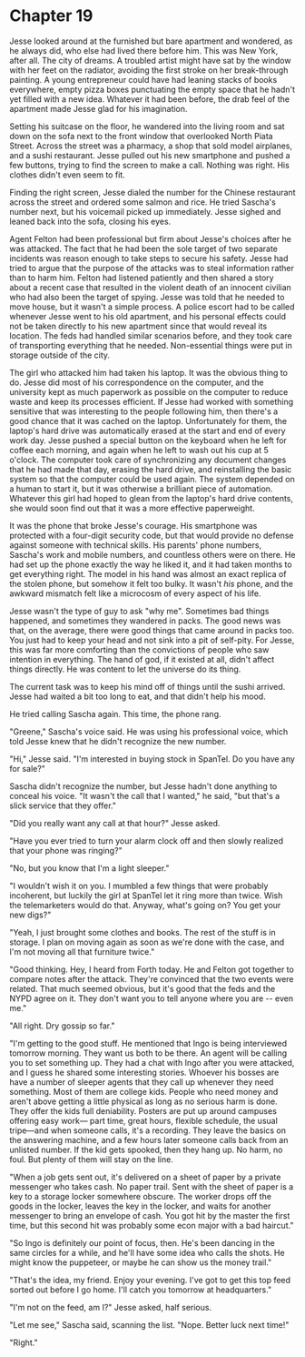 # Chapter 19

Jesse looked around at the furnished but bare apartment and wondered, as he always did, who else had lived there before him. This was New York, after all. The city of dreams. A troubled artist might have sat by the window with her feet on the radiator, avoiding the first stroke on her break-through painting. A young entrepreneur could have had leaning stacks of books everywhere, empty pizza boxes punctuating the empty space that he hadn't yet filled with a new idea. Whatever it had been before, the drab feel of the apartment made Jesse glad for his imagination.

Setting his suitcase on the floor, he wandered into the living room and sat down on the sofa next to the front window that overlooked North Piata Street. Across the street was a pharmacy, a shop that sold model airplanes, and a sushi restaurant. Jesse pulled out his new smartphone and pushed a few buttons, trying to find the screen to make a call. Nothing was right. His clothes didn't even seem to fit.

Finding the right screen, Jesse dialed the number for the Chinese restaurant across the street and ordered some salmon and rice. He tried Sascha's number next, but his voicemail picked up immediately. Jesse sighed and leaned back into the sofa, closing his eyes.

Agent Felton had been professional but firm about Jesse's choices after he was attacked. The fact that he had been the sole target of two separate incidents was reason enough to take steps to secure his safety. Jesse had tried to argue that the purpose of the attacks was to steal information rather than to harm him. Felton had listened patiently and then shared a story about a recent case that resulted in the violent death of an innocent civilian who had also been the target of spying. Jesse was told that he needed to move house, but it wasn't a simple process. A police escort had to be called whenever Jesse went to his old apartment, and his personal effects could not be taken directly to his new apartment since that would reveal its location. The feds had handled similar scenarios before, and they took care of transporting everything that he needed. Non-essential things were put in storage outside of the city.

The girl who attacked him had taken his laptop. It was the obvious thing to do. Jesse did most of his correspondence on the computer, and the university kept as much paperwork as possible on the computer to reduce waste and keep its processes efficient. If Jesse had worked with something sensitive that was interesting to the people following him, then there's a good chance that it was cached on the laptop. Unfortunately for them, the laptop's hard drive was automatically erased at the start and end of every work day. Jesse pushed a special button on the keyboard when he left for coffee each morning, and again when he left to wash out his cup at 5 o'clock. The computer took care of synchronizing any document changes that he had made that day, erasing the hard drive, and reinstalling the basic system so that the computer could be used again. The system depended on a human to start it, but it was otherwise a brilliant piece of automation. Whatever this girl had hoped to glean from the laptop's hard drive contents, she would soon find out that it was a more effective paperweight.

It was the phone that broke Jesse's courage. His smartphone was protected with a four-digit security code, but that would provide no defense against someone with technical skills. His parents' phone numbers, Sascha's work and mobile numbers, and countless others were on there. He had set up the phone exactly the way he liked it, and it had taken months to get everything right. The model in his hand was almost an exact replica of the stolen phone, but somehow it felt too bulky. It wasn't _his_ phone, and the awkward mismatch felt like a microcosm of every aspect of his life.

Jesse wasn't the type of guy to ask "why me". Sometimes bad things happened, and sometimes they wandered in packs. The good news was that, on the average, there were good things that came around in packs too. You just had to keep your head and not sink into a pit of self-pity. For Jesse, this was far more comforting than the convictions of people who saw intention in everything. The hand of god, if it existed at all, didn't affect things directly. He was content to let the universe do its thing.

The current task was to keep his mind off of things until the sushi arrived. Jesse had waited a bit too long to eat, and that didn't help his mood.

He tried calling Sascha again. This time, the phone rang.

"Greene," Sascha's voice said. He was using his professional voice, which told Jesse knew that he didn't recognize the new number.

"Hi," Jesse said. "I'm interested in buying stock in SpanTel. Do you have any for sale?"

Sascha didn't recognize the number, but Jesse hadn't done anything to conceal his voice. "It wasn't the call that I wanted," he said, "but that's a slick service that they offer."

"Did you really want any call at that hour?" Jesse asked.

"Have you ever tried to turn your alarm clock off and then slowly realized that your phone was ringing?"

"No, but you know that I'm a light sleeper."

"I wouldn't wish it on you. I mumbled a few things that were probably incoherent, but luckily the girl at SpanTel let it ring more than twice. Wish the telemarketers would do that. Anyway, what's going on?  You get your new digs?"

"Yeah, I just brought some clothes and books. The rest of the stuff is in storage. I plan on moving again as soon as we're done with the case, and I'm not moving all that furniture twice."

"Good thinking. Hey, I heard from Forth today. He and Felton got together to compare notes after the attack. They're convinced that the two events were related. That much seemed obvious, but it's good that the feds and the NYPD agree on it. They don't want you to tell anyone where you are -- even me."

"All right. Dry gossip so far."

"I'm getting to the good stuff. He mentioned that Ingo is being interviewed tomorrow morning. They want us both to be there. An agent will be calling you to set something up. They had a chat with Ingo after you were attacked, and I guess he shared some interesting stories. Whoever his bosses are have a number of sleeper agents that they call up whenever they need something. Most of them are college kids. People who need money and aren't above getting a little physical as long as no serious harm is done. They offer the kids full deniability. Posters are put up around campuses offering easy work— part time, great hours, flexible schedule, the usual tripe—and when someone calls, it's a recording. They leave the basics on the answering machine, and a few hours later someone calls back from an unlisted number. If the kid gets spooked, then they hang up. No harm, no foul. But plenty of them will stay on the line.

"When a job gets sent out, it's delivered on a sheet of paper by a private messenger who takes cash. No paper trail. Sent with the sheet of paper is a key to a storage locker somewhere obscure. The worker drops off the goods in the locker, leaves the key in the locker, and waits for another messenger to bring an envelope of cash. You got hit by the master the first time, but this second hit was probably some econ major with a bad haircut."

"So Ingo is definitely our point of focus, then. He's been dancing in the same circles for a while, and he'll have some idea who calls the shots. He might know the puppeteer, or maybe he can show us the money trail."

"That's the idea, my friend. Enjoy your evening. I've got to get this top feed sorted out before I go home. I'll catch you tomorrow at headquarters."

"I'm not on the feed, am I?" Jesse asked, half serious.

"Let me see," Sascha said, scanning the list. "Nope. Better luck next time!"

"Right."
